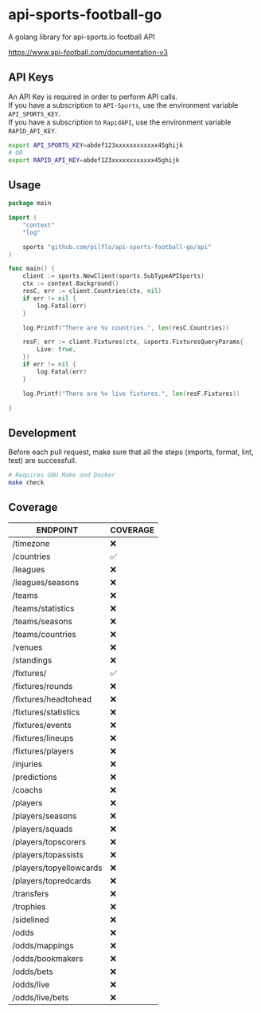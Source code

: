 # api-sports-football-go

A golang library for api-sports.io football API

https://www.api-football.com/documentation-v3

## API Keys

An API Key is required in order to perform API calls.  
If you have a subscription to `API-Sports`, use the environment variable `API_SPORTS_KEY`.  
If you have a subscription to `RapidAPI`, use the environment variable `RAPID_API_KEY`.  
```bash
export API_SPORTS_KEY=abdef123xxxxxxxxxxxx45ghijk
# OR
export RAPID_API_KEY=abdef123xxxxxxxxxxxx45ghijk
```


## Usage

```go
package main

import (
	"context"
	"log"

	sports "github.com/pilflo/api-sports-football-go/api"
)

func main() {
	client := sports.NewClient(sports.SubTypeAPISports)
	ctx := context.Background()
	resC, err := client.Countries(ctx, nil)
	if err != nil {
		log.Fatal(err)
	}

	log.Printf("There are %v countries.", len(resC.Countries))

	resF, err := client.Fixtures(ctx, &sports.FixturesQueryParams{
		Live: true,
	})
	if err != nil {
		log.Fatal(err)
	}

	log.Printf("There are %v live fixtures.", len(resF.Fixtures))

}
```

## Development

Before each pull request, make sure that all the steps (imports, format, lint, test) are successfull.  

```bash
# Requires GNU Make and Docker
make check
```

## Coverage

| ENDPOINT  | COVERAGE 
|--|--
| /timezone | ❌
| /countries | ✅
| /leagues | ❌
| /leagues/seasons | ❌
| /teams | ❌
| /teams/statistics | ❌
| /teams/seasons | ❌
| /teams/countries | ❌
| /venues | ❌
| /standings | ❌
| /fixtures/ | ✅
| /fixtures/rounds | ❌
| /fixtures/headtohead | ❌
| /fixtures/statistics | ❌
| /fixtures/events | ❌
| /fixtures/lineups | ❌
| /fixtures/players | ❌
| /injuries | ❌
| /predictions | ❌
| /coachs | ❌
| /players | ❌
| /players/seasons | ❌
| /players/squads | ❌
| /players/topscorers | ❌
| /players/topassists | ❌
| /players/topyellowcards | ❌
| /players/topredcards | ❌
| /transfers | ❌
| /trophies | ❌
| /sidelined | ❌
| /odds | ❌
| /odds/mappings | ❌
| /odds/bookmakers | ❌
| /odds/bets| ❌
| /odds/live | ❌
| /odds/live/bets | ❌




